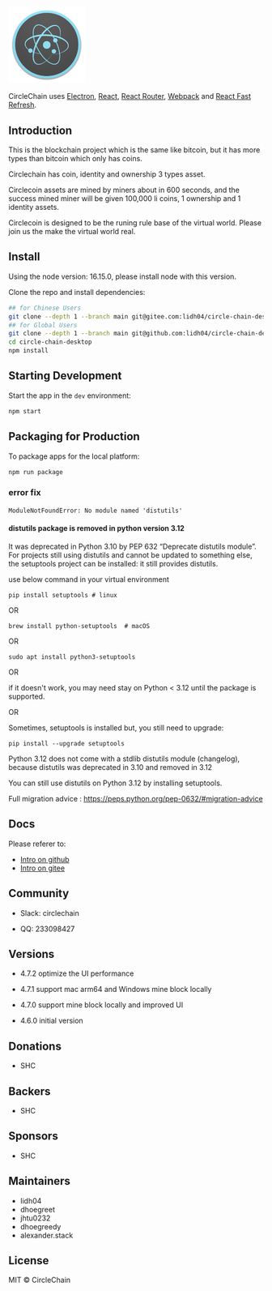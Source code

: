 <img src="./assets/icon.png" width="30%" />

<div>
  <p>
    CircleChain uses <a href="https://electron.atom.io/">Electron</a>, <a href="https://facebook.github.io/react/">React</a>, <a href="https://github.com/reactjs/react-router">React Router</a>, <a href="https://webpack.js.org/">Webpack</a> and <a href="https://www.npmjs.com/package/react-refresh">React Fast Refresh</a>.
  </p>
</div>

## Introduction

This is the blockchain project which is the same like bitcoin, but it has more types than bitcoin which only has coins.

Circlechain has coin, identity and ownership 3 types asset.

Circlecoin assets are mined by miners about in 600 seconds, and the success mined miner will be given 100,000 li coins, 1 ownership and 1 identity assets.

Circlecoin is designed to be the runing rule base of the virtual world. Please join us the make the virtual world real.

## Install

Using the node version: 16.15.0, please install node with this version.

Clone the repo and install dependencies:

```bash
## for Chinese Users
git clone --depth 1 --branch main git@gitee.com:lidh04/circle-chain-desktop.git circle-chain-desktop
## for Global Users
git clone --depth 1 --branch main git@github.com:lidh04/circle-chain-desktop.git circle-chain-desktop
cd circle-chain-desktop
npm install
```

## Starting Development

Start the app in the `dev` environment:

```bash
npm start
```

## Packaging for Production

To package apps for the local platform:

```bash
npm run package
```

### error fix

```shell
ModuleNotFoundError: No module named 'distutils'
```

#### distutils package is removed in python version 3.12

It was deprecated in Python 3.10 by PEP 632 “Deprecate distutils module”. For projects still using distutils and cannot be updated to something else, the setuptools project can be installed: it still provides distutils.

use below command in your virtual environment

```shell
pip install setuptools # linux
```

OR

```shell
brew install python-setuptools  # macOS
```

OR

```shell
sudo apt install python3-setuptools
```

OR

if it doesn't work, you may need stay on Python < 3.12 until the package is supported.

OR

Sometimes, setuptools is installed but, you still need to upgrade:

```shell
pip install --upgrade setuptools
```

Python 3.12 does not come with a stdlib distutils module (changelog), because distutils was deprecated in 3.10 and removed in 3.12

You can still use distutils on Python 3.12 by installing setuptools.

Full migration advice : https://peps.python.org/pep-0632/#migration-advice

## Docs

Please referer to:

- [Intro on github](https://github.com/lidh04/circle-chain-desktop/tree/main/docs/intro.md)
- [Intro on gitee](https://gitee.com/lidh04/circle-chain-desktop/tree/main/docs/intro.md)

## Community

- Slack: circlechain

- QQ: 233098427

## Versions

- 4.7.2 optimize the UI performance

- 4.7.1 support mac arm64 and Windows mine block locally

- 4.7.0 support mine block locally and improved UI

- 4.6.0 initial version

## Donations

- SHC

## Backers

- SHC

## Sponsors

- SHC

## Maintainers

- lidh04
- dhoegreet
- jhtu0232
- dhoegreedy
- alexander.stack

## License

MIT © CircleChain
